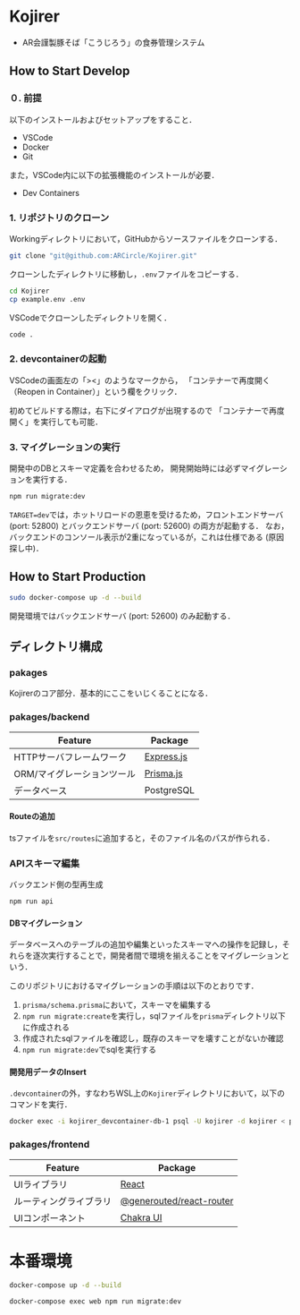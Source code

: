 # Kojirer

- AR会謹製豚そば「こうじろう」の食券管理システム

## How to Start Develop

### ０. 前提

以下のインストールおよびセットアップをすること．

- VSCode
- Docker
- Git

また，VSCode内に以下の拡張機能のインストールが必要．

- Dev Containers

### 1. リポジトリのクローン

Workingディレクトリにおいて，GitHubからソースファイルをクローンする．

```bash
git clone "git@github.com:ARCircle/Kojirer.git"
```

クローンしたディレクトリに移動し，`.env`ファイルをコピーする．

```bash
cd Kojirer
cp example.env .env
```

VSCodeでクローンしたディレクトリを開く．

```bash
code .
```

### 2. devcontainerの起動

VSCodeの画面左の「><」のようなマークから，
「コンテナーで再度開く（Reopen in Container）」という欄をクリック．

初めてビルドする際は，右下にダイアログが出現するので
「コンテナーで再度開く」を実行しても可能．

### 3. マイグレーションの実行

開発中のDBとスキーマ定義を合わせるため，
開発開始時には必ずマイグレーションを実行する．

```bash
npm run migrate:dev
```

`TARGET=dev`では，ホットリロードの恩恵を受けるため，フロントエンドサーバ (port: 52800) とバックエンドサーバ (port: 52600) の両方が起動する．
なお，バックエンドのコンソール表示が2重になっているが，これは仕様である (原因探し中)．

## How to Start Production

```bash
sudo docker-compose up -d --build
```

開発環境ではバックエンドサーバ (port: 52600) のみ起動する．

## ディレクトリ構成

### pakages

Kojirerのコア部分．基本的にここをいじくることになる．

### pakages/backend

| Feature                    | Package                                 |
| -------------------------- | --------------------------------------- |
| HTTPサーバフレームワーク   | [Express.js](https://expressjs.com/ja/) |
| ORM/マイグレーションツール | [Prisma.js](https://www.prisma.io/)     |
| データベース               | PostgreSQL                              |

#### Routeの追加

tsファイルを`src/routes`に追加すると，そのファイル名のパスが作られる．

### APIスキーマ編集

バックエンド側の型再生成

```bash
npm run api
```

#### DBマイグレーション

データベースへのテーブルの追加や編集といったスキーマへの操作を記録し，それらを逐次実行することで，開発者間で環境を揃えることをマイグレーションという．

このリポジトリにおけるマイグレーションの手順は以下のとおりです．

1. `prisma/schema.prisma`において，スキーマを編集する
2. `npm run migrate:create`を実行し，sqlファイルを`prisma`ディレクトリ以下に作成される
3. 作成されたsqlファイルを確認し，既存のスキーマを壊すことがないか確認
4. `npm run migrate:dev`でsqlを実行する

#### 開発用データのInsert

`.devcontainer`の外，すなわちWSL上の`Kojirer`ディレクトリにおいて，以下のコマンドを実行．

```bash
docker exec -i kojirer_devcontainer-db-1 psql -U kojirer -d kojirer < packages/backend/examples/devdata.sql
```

### pakages/frontend

| Feature                | Package                                                           |
| ---------------------- | ----------------------------------------------------------------- |
| UIライブラリ           | [React](https://ja.react.dev/)                                    |
| ルーティングライブラリ | [@generouted/react-router](https://github.com/oedotme/generouted) |
| UIコンポーネント       | [Chakra UI](https://chakra-ui.com/)                               |

# 本番環境

```bash
docker-compose up -d --build
```

```bash
docker-compose exec web npm run migrate:dev
```

